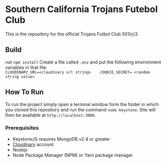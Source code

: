 # Southern California Trojans Futebol Club
This is the repository for the official Trojans Futbol Club 501(c)3


## Build

run `npm install`
Create a file called `.env` and put the following environment variables in that file:  
`
CLOUDINARY_URL=<claudinary url string>   
COOKIE_SECRET= <random string value>
`
## How To Run

To run the project simply open a terminal window form the folder in which you cloned this repository and run the command `node keystone`. Site will then be available at `http://localhost:3000`.

### Prerequisites

* KeystoneJS requires MongoDB v2.4 or greater
* [Cloudinary](https://cloudinary.com/) account
* Nodejs
* Node Package Manager (NPM) or Yarn package manager
